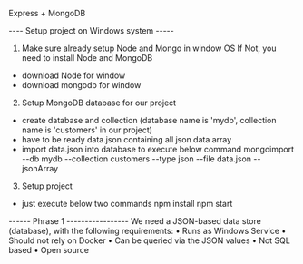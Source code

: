 Express + MongoDB

---- Setup project on Windows system -----
1. Make sure already setup Node and Mongo in window OS
  If Not, you need to install Node and MongoDB
  - download Node for window
  - download mongodb for window
2. Setup MongoDB database for our project
  - create database and collection (database name is 'mydb', collection name is 'customers' in our project)
  - have to be ready data.json containing all json data array
  - import data.json into database to execute below command
    mongoimport --db mydb --collection customers --type json --file data.json --jsonArray
3. Setup project
  - just execute below two commands
    npm install
    npm start

------ Phrase 1 -----------------
We need a JSON-based data store (database), with the following requirements:
•	Runs as Windows Service
•	Should not rely on Docker
•	Can be queried via the JSON values
•	Not SQL based
•	Open source